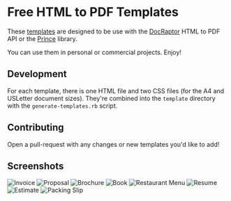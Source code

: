 # Free HTML to PDF Templates

These [templates](/templates/) are designed to be use with the [DocRaptor](https://docraptor.com) HTML to PDF API or the [Prince](https://princexml.com) library.

You can use them in personal or commercial projects. Enjoy!

## Development

For each template, there is one HTML file and two CSS files (for the A4 and USLetter document sizes). They're combined into the `template` directory with the `generate-templates.rb` script.

## Contributing

Open a pull-request with any changes or new templates you'd like to add!

## Screenshots

![Invoice](/images/invoice.png)
![Proposal](/images/proposal-page1.jpg)
![Brochure](/images/brochure-page1.jpg)
![Book](/images/book-page1.jpg)
![Restaurant Menu](/images/restaurant-page1.jpg)
![Resume](/images/resume.png)
![Estimate](/images/estimate.png)
![Packing Slip](/images/packing-slip.png)

